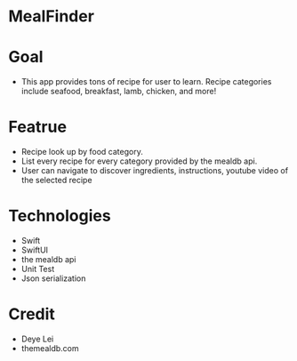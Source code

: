# MealFinder

# Goal
* This app provides tons of recipe for user to learn. Recipe categories include seafood, breakfast, lamb, chicken, and more! 

# Featrue
* Recipe look up by food category.
* List every recipe for every category provided by the mealdb api.
* User can navigate to discover ingredients, instructions, youtube video of the selected recipe

# Technologies
* Swift
* SwiftUI
* the mealdb api
* Unit Test
* Json serialization

# Credit
* Deye Lei
* themealdb.com

